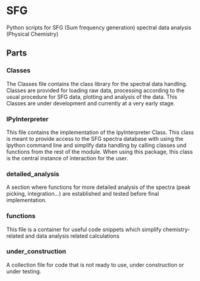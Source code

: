 # SFG
Python scripts for SFG (Sum frequency generation) spectral data analysis (Physical Chemistry)

## Parts

### Classes
The Classes file contains the class library for the spectral data handling. Classes are provided for 
loading raw data, processing according to the usual procedure for SFG data, plotting and analysis of 
the data. This Classes are under development and currently at a very early stage.

### IPyInterpreter
This file contains the implementation of the IpyInterpreter Class. This class is meant to provide
access to the SFG spectra database with using the Ipython command line and simplify data handling
by calling classes und functions from the rest of the module. When using this package, this class 
is the central instance of interaction for the user.

### detailed_analysis
A section where functions for more detailed analysis of the spectra (peak picking, integration...)
are established and tested before final implementation.

### functions
This file is a container for useful code snippets which simplify chemistry-related and data analysis
related calculations

### under_construction
A collection file for code that is not ready to use, under construction or under testing.

